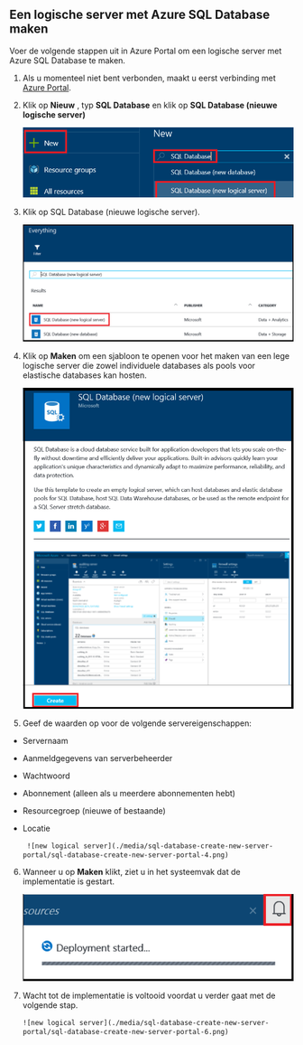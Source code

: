 
<!--
includes/sql-database-create-new-server-portal.md

Latest Freshness check:  2016-04-11 , carlrab.

As of circa 2016-04-11, the following topics might include this include:
articles/sql-database/sql-database-get-started-tutorial.md

-->
## Een logische server met Azure SQL Database maken

Voer de volgende stappen uit in Azure Portal om een logische server met Azure SQL Database te maken.

1. Als u momenteel niet bent verbonden, maakt u eerst verbinding met [Azure Portal](http://portal.azure.com).
2. Klik op **Nieuw** , typ **SQL Database** en klik op **SQL Database (nieuwe logische server)**

      ![nieuwe logische server](./media/sql-database-create-new-server-portal/sql-database-create-new-server-portal-1.png)

3. Klik op SQL Database (nieuwe logische server).

      ![nieuwe logische server](./media/sql-database-create-new-server-portal/sql-database-create-new-server-portal-2.png)
   
4. Klik op **Maken** om een sjabloon te openen voor het maken van een lege logische server die zowel individuele databases als pools voor elastische databases kan hosten.

      ![nieuwe logische server](./media/sql-database-create-new-server-portal/sql-database-create-new-server-portal-3.png)

5. Geef de waarden op voor de volgende servereigenschappen:

 - Servernaam
 - Aanmeldgegevens van serverbeheerder
 - Wachtwoord
 - Abonnement (alleen als u meerdere abonnementen hebt)
 - Resourcegroep (nieuwe of bestaande)
 - Locatie

        ![new logical server](./media/sql-database-create-new-server-portal/sql-database-create-new-server-portal-4.png)

6.  Wanneer u op **Maken** klikt, ziet u in het systeemvak dat de implementatie is gestart.

       ![nieuwe logische server](./media/sql-database-create-new-server-portal/sql-database-create-new-server-portal-5.png)

7. Wacht tot de implementatie is voltooid voordat u verder gaat met de volgende stap.

       ![new logical server](./media/sql-database-create-new-server-portal/sql-database-create-new-server-portal-6.png)


<!--HONumber=Aug16_HO4-->


